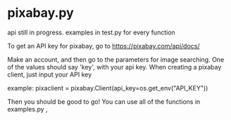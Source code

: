 # pixabay.py

api still in progress. examples in test.py for every function

To get an API key for pixabay, go to https://pixabay.com/api/docs/

Make an account, and then go to the parameters for image searching. One of the values should say 'key', with your api key. When creating a pixabay client, just input your API key

example: pixaclient = pixabay.Client(api_key=os.get_env("API_KEY"))

Then you should be good to go! You can use all of the functions in examples.py
,